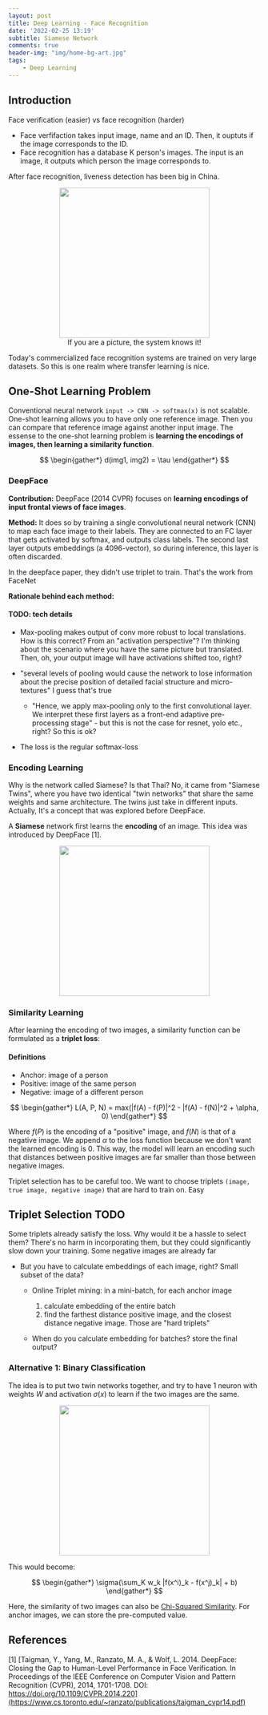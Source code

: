 ```yaml
---
layout: post
title: Deep Learning - Face Recognition
date: '2022-02-25 13:19'
subtitle: Siamese Network
comments: true
header-img: "img/home-bg-art.jpg"
tags:
    - Deep Learning
---
```


## Introduction

Face verification (easier) vs face recognition (harder)

- Face verfifaction takes  input image, name and an ID. Then, it ouptuts if the image corresponds to the ID.
- Face recognition has a database K person's images. The input is an image, it outputs which person the image corresponds to.

After face recognition, liveness detection has been big in China.

<div style="text-align: center;">
<p align="center">
    <figure>
        <img src="https://github.com/user-attachments/assets/cb6f9998-394d-4433-bbcc-2951dc518d7d" height="300" alt=""/>
        <figcaption>If you are a picture, the system knows it!</figcaption>
    </figure>
</p>
</div>

Today's commercialized face recognition systems are trained on very large datasets. So this is one realm where transfer learning is nice.

## One-Shot Learning Problem

Conventional neural network `input -> CNN -> softmax(x)` is not scalable. One-shot learning allows you to have only one reference image. Then you can
compare that reference image against another input image. The essense to the one-shot learning problem is **learning the encodings of images, then learning a similarity function**.

$$
\begin{gather*}
d(img1, img2) = \tau
\end{gather*}
$$

### DeepFace

**Contribution:** DeepFace (2014 CVPR) focuses on **learning encodings of input frontal views of face images**.

**Method:** It does so by training a single convolutional neural network (CNN) to map each face image to their labels. They are connected to an FC layer that gets activated by softmax, and outputs class labels. The second last layer outputs embeddings (a 4096-vector), so during inference, this layer is often discarded.

In the deepface paper, they didn't use triplet to train. That's the work from FaceNet

**Rationale behind each method:**


#### TODO: tech details

- Max-pooling makes output of conv more robust to local translations. How is this correct? From an "activation perspective"? I'm thinking about the scenario where you have the same picture but translated. Then, oh, your output image will have activations shifted too, right?
- "several levels of pooling would cause the network to lose information about the precise position of detailed facial structure and micro-textures" I guess that's true
    - "Hence, we apply max-pooling only to the first convolutional layer. We interpret these first layers as a front-end adaptive pre-processing stage" - but this is not the case for resnet, yolo etc., right? So this is ok?

- The loss is the regular softmax-loss

### Encoding Learning

Why is the network called Siamese? Is that Thai? No, it came from "Siamese Twins", where you have two identical "twin networks" that share the same weights and same architecture. The twins just take in different inputs. Actually, It's a concept that was explored before DeepFace.

A **Siamese** network first learns the **encoding** of an image. This idea was introduced by DeepFace [1]. 

<div style="text-align: center;">
<p align="center">
    <figure>
        <img src="https://github.com/user-attachments/assets/cbf9712f-3a47-4bbd-ae80-a1e93633712f" height="300" alt=""/>
    </figure>
</p>
</div>

### Similarity Learning

After learning the encoding of two images, a similarity function can be formulated as a **triplet loss**:

#### Definitions

- Anchor: image of a person
- Positive: image of the same person
- Negative: image of a different person

$$
\begin{gather*}
L(A, P, N) = max(|f(A) - f(P)|^2 - |f(A) - f(N)|^2 + \alpha, 0)
\end{gather*}
$$

Where $f(P)$ is the encoding of a "positive" image, and $f(N)$ is that of a negative image.
We append $\alpha$ to the loss function because we don't want the learned encoding is 0. This way, the model will learn an encoding such that distances between positive images are far smaller than those between negative images.

Triplet selection has to be careful too. We want to choose triplets `(image, true image, negative image)` that are hard to train on. Easy

## Triplet Selection TODO

Some triplets already satisfy the loss. Why would it be a hassle to select them? There's no harm in incorporating them, but they could significantly slow down your training. Some negative images are already far

- But you have to calculate embeddings of each image, right? Small subset of the data?
    - Online Triplet mining: in a mini-batch, for each anchor image
        1. calculate embedding of the entire batch
        2. find the farthest distance positive image, and the closest distance negative image. Those are "hard triplets"

    - When do you calculate embedding for batches? store the final output?

### Alternative 1: Binary Classification

The idea is to put two twin networks together, and try to have 1 neuron with weights $W$ and activation $\sigma(x)$ to learn if the two images are the same.

<div style="text-align: center;">
<p align="center">
    <figure>
        <img src="https://github.com/user-attachments/assets/8564259c-a447-4bb2-8bb8-58c369155186" height="300" alt=""/>
    </figure>
</p>
</div>

This would become:

$$
\begin{gather*}
\sigma(\sum_K w_k |f(x^i)_k - f(x^j)_k| + b)
\end{gather*}
$$

Here, the similarity of two images can also be [Chi-Squared Similarity](../2017/2017-06-05-math-distance-metrics.markdown). For anchor images, we can store the pre-computed value.

## References

[1] [Taigman, Y., Yang, M., Ranzato, M. A., & Wolf, L. 2014. DeepFace: Closing the Gap to Human-Level Performance in Face Verification. In Proceedings of the IEEE Conference on Computer Vision and Pattern Recognition (CVPR), 2014, 1701-1708. DOI: https://doi.org/10.1109/CVPR.2014.220](https://www.cs.toronto.edu/~ranzato/publications/taigman_cvpr14.pdf)

